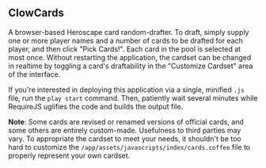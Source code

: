 ## ClowCards

A browser-based Heroscape card random-drafter.  To draft, simply supply one or more player names and a number of cards to be drafted for each player, and then click "Pick Cards!".  Each card in the pool is selected at most once.  Without restarting the application, the cardset can be changed in realtime by toggling a card's draftability in the "Customize Cardset" area of the interface.

If you're interested in deploying this application via a single, minified `.js` file, run the `play start` command.  Then, patiently wait several minutes while RequireJS uglifies the code and builds the output file.

__Note__: Some cards are revised or renamed versions of official cards, and some others are entirely custom-made.  Usefulness to third parties may vary.  To appropriate the cardset to meet your needs, it shouldn't be too hard to customize the `/app/assets/javascripts/index/cards.coffee` file to properly represent your own cardset.
